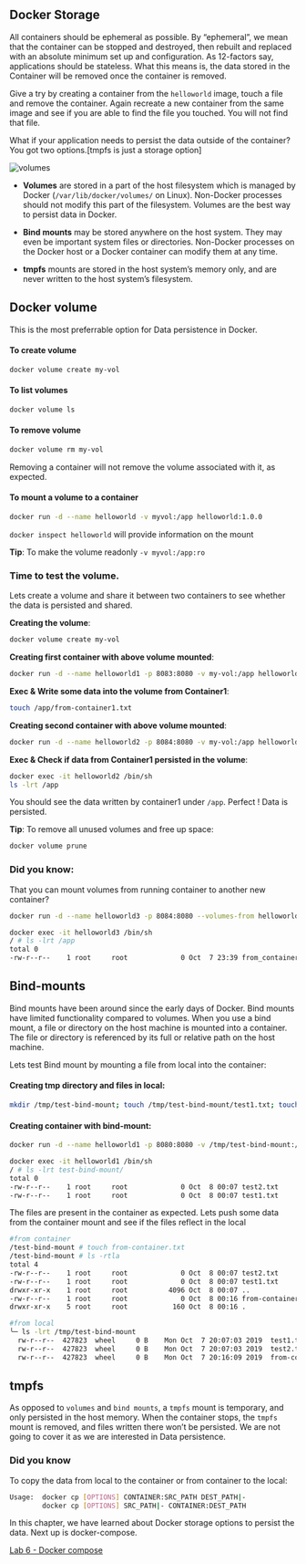 ## Docker Storage

All containers should be ephemeral as possible. By “ephemeral”, we mean that the container can be stopped and destroyed, then rebuilt and replaced with an absolute minimum set up and configuration. As 12-factors say, applications should be stateless. What this means is, the data stored in the Container will be removed once the container is removed.

Give a try by creating a container from the `helloworld` image, touch a file and remove the container.
Again recreate a new container from the same image and see if you are able to find the file you touched. You will not find that file.

What if your application needs to persist the data outside of the container? You got two options.[tmpfs is just a storage option]

<image src="https://docs.docker.com/storage/images/types-of-mounts-volume.png" alt="volumes">

* **Volumes** are stored in a part of the host filesystem which is managed by Docker (`/var/lib/docker/volumes/` on Linux). Non-Docker processes should not modify this part of the filesystem. Volumes are the best way to persist data in Docker.

* **Bind mounts** may be stored anywhere on the host system. They may even be important system files or directories. Non-Docker processes on the Docker host or a Docker container can modify them at any time.

* **tmpfs** mounts are stored in the host system’s memory only, and are never written to the host system’s filesystem.

## Docker volume
This is the most preferrable option for Data persistence in Docker.

#### To create volume
```bash
docker volume create my-vol
```

#### To list volumes
```bash
docker volume ls
```

#### To remove volume
```bash
docker volume rm my-vol
```
Removing a container will not remove the volume associated with it, as expected.

#### To mount a volume to a container
```bash
docker run -d --name helloworld -v myvol:/app helloworld:1.0.0
```  

`docker inspect helloworld` will provide information on the mount

**Tip**: To make the volume readonly `-v myvol:/app:ro`


### Time to test the volume. 

Lets create a volume and share it between two containers to see whether the data is persisted and shared.

**Creating the volume**:
```bash
docker volume create my-vol
```

**Creating first container with above volume mounted**:
```bash
docker run -d --name helloworld1 -p 8083:8080 -v my-vol:/app helloworld:1.0.0
```

**Exec & Write some data into the volume from Container1**:
```bash
touch /app/from-container1.txt
```

**Creating second container with above volume mounted**:
```bash
docker run -d --name helloworld2 -p 8084:8080 -v my-vol:/app helloworld:1.0.0
```

**Exec & Check if data from Container1 persisted in the volume**:
```bash
docker exec -it helloworld2 /bin/sh
ls -lrt /app
```

You should see the data written by container1 under `/app`. Perfect ! Data is persisted.


**Tip**: To remove all unused volumes and free up space:
```bash
docker volume prune
```

### Did you know:
That you can mount volumes from running container to another new container?
```bash
docker run -d --name helloworld3 -p 8084:8080 --volumes-from helloworld helloworld:1.0.0

docker exec -it helloworld3 /bin/sh
/ # ls -lrt /app
total 0
-rw-r--r--    1 root     root             0 Oct  7 23:39 from_container1.txt
```

## Bind-mounts
Bind mounts have been around since the early days of Docker. Bind mounts have limited functionality compared to volumes. When you use a bind mount, a file or directory on the host machine is mounted into a container. The file or directory is referenced by its full or relative path on the host machine.

Lets test Bind mount by mounting a file from local into the container:

#### Creating tmp directory and files in local:
```bash
mkdir /tmp/test-bind-mount; touch /tmp/test-bind-mount/test1.txt; touch /tmp/test-bind-mount/test2.txt
```

#### Creating container with bind-mount:
```bash
docker run -d --name helloworld1 -p 8080:8080 -v /tmp/test-bind-mount:/test-bind-mount helloworld:1.0.0

docker exec -it helloworld1 /bin/sh
/ # ls -lrt test-bind-mount/
total 0
-rw-r--r--    1 root     root             0 Oct  8 00:07 test2.txt
-rw-r--r--    1 root     root             0 Oct  8 00:07 test1.txt
```

The files are present in the container as expected. Lets push some data from the container mount and see if the files reflect in the local
```bash
#from container
/test-bind-mount # touch from-container.txt
/test-bind-mount # ls -rtla
total 4
-rw-r--r--    1 root     root             0 Oct  8 00:07 test2.txt
-rw-r--r--    1 root     root             0 Oct  8 00:07 test1.txt
drwxr-xr-x    1 root     root          4096 Oct  8 00:07 ..
-rw-r--r--    1 root     root             0 Oct  8 00:16 from-container.txt
drwxr-xr-x    5 root     root           160 Oct  8 00:16 .

#from local
╰─ ls -lrt /tmp/test-bind-mount
  rw-r--r--  427823  wheel     0 B    Mon Oct  7 20:07:03 2019  test1.txt
  rw-r--r--  427823  wheel     0 B    Mon Oct  7 20:07:03 2019  test2.txt
  rw-r--r--  427823  wheel     0 B    Mon Oct  7 20:16:09 2019  from-container.txt
```

## tmpfs
As opposed to `volumes` and `bind mounts`, a `tmpfs` mount is temporary, and only persisted in the host memory. When the container stops, the `tmpfs` mount is removed, and files written there won’t be persisted. We are not going to cover it as we are interested in Data persistence.

### Did you know
To copy the data from local to the container or from container to the local:
```bash
Usage:	docker cp [OPTIONS] CONTAINER:SRC_PATH DEST_PATH|-
	    docker cp [OPTIONS] SRC_PATH|- CONTAINER:DEST_PATH
```

In this chapter, we have learned about Docker storage options to persist the data. Next up is docker-compose.

[Lab 6 - Docker compose](../docker-compose-lab6/README.md)
